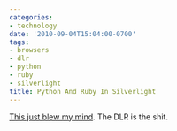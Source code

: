 ```yaml
---
categories:
- technology
date: '2010-09-04T15:04:00-0700'
tags:
- browsers
- dlr
- python
- ruby
- silverlight
title: Python And Ruby In Silverlight
---
```


[This just blew my mind](http://blog.jimmy.schementi.com/2010/03/pycon-2010-python-in-browser.html). The DLR is the shit.
